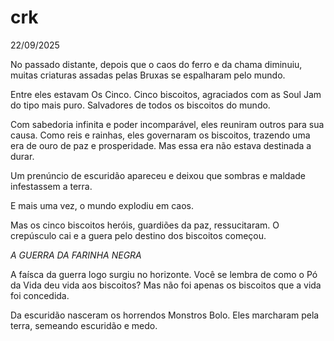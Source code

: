 # crk


22/09/2025

No passado distante, depois que o caos do ferro e da chama diminuiu, muitas criaturas assadas pelas Bruxas se espalharam pelo mundo.

Entre eles estavam Os Cinco.
Cinco biscoitos, agraciados com as Soul Jam do tipo mais puro. Salvadores de todos os biscoitos do mundo.

Com sabedoria infinita e poder incomparável, eles reuniram outros para sua causa. Como reis e rainhas, eles governaram os biscoitos, trazendo uma era de ouro de paz e prosperidade. 
Mas essa era não estava destinada a durar.

Um prenúncio de escuridão apareceu e deixou que sombras e maldade infestassem a terra. 

E mais uma vez, o mundo explodiu em caos.

Mas os cinco biscoitos heróis, guardiões da paz, ressucitaram. O  crepúsculo cai e a guera pelo destino dos biscoitos começou. 

*A GUERRA DA FARINHA NEGRA*

A faísca da guerra logo surgiu no horizonte. 
Você se lembra de como o Pó da Vida deu vida aos biscoitos?
Mas não foi apenas os biscoitos que a vida foi concedida. 

Da escuridão nasceram os horrendos Monstros Bolo.
Eles marcharam pela terra, semeando escuridão e medo.